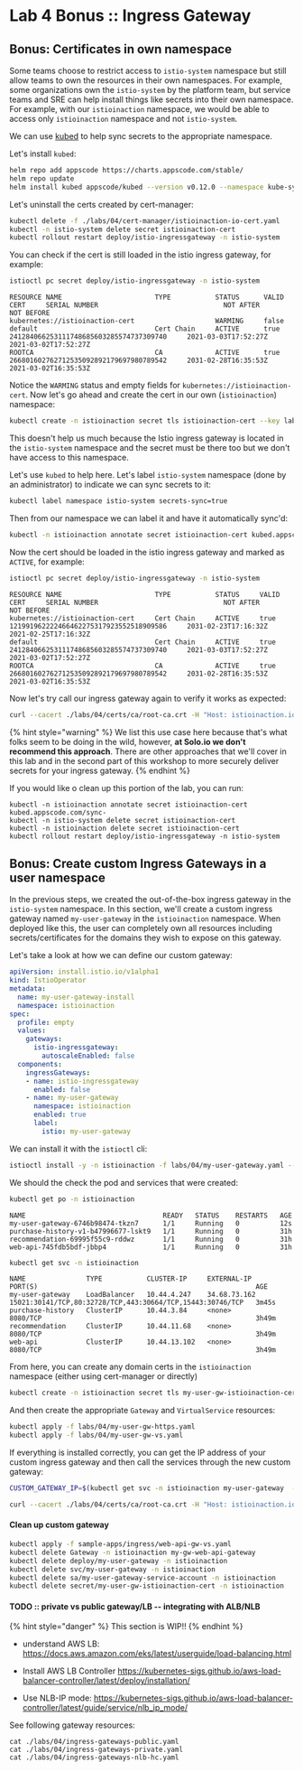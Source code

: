 # Lab 4 Bonus :: Ingress Gateway


## Bonus: Certificates in own namespace

Some teams choose to restrict access to `istio-system` namespace but still allow teams to own the resources in their own namespaces. For example, some organizations own the `istio-system` by the platform team, but service teams and SRE can help install things like secrets into their own namespace. For example, with our `istioinaction` namespace, we would be able to access only `istioinaction` namespace and not `istio-system`. 

We can use [kubed](https://appscode.com/products/kubed/v0.11.0/guides/config-syncer/intra-cluster/) to help sync secrets to the appropriate namespace.

Let's install `kubed`:

```bash
helm repo add appscode https://charts.appscode.com/stable/
helm repo update
helm install kubed appscode/kubed --version v0.12.0 --namespace kube-system
```

Let's uninstall the certs created by cert-manager:

```bash
kubectl delete -f ./labs/04/cert-manager/istioinaction-io-cert.yaml
kubectl -n istio-system delete secret istioinaction-cert
kubectl rollout restart deploy/istio-ingressgateway -n istio-system
```

You can check if the cert is still loaded in the istio ingress gateway, for example:

```bash
istioctl pc secret deploy/istio-ingressgateway -n istio-system 
```

```
RESOURCE NAME                       TYPE           STATUS      VALID CERT     SERIAL NUMBER                               NOT AFTER                NOT BEFORE
kubernetes://istioinaction-cert                    WARMING     false                                                                               
default                             Cert Chain     ACTIVE      true           241284066253111748685603285574737309740     2021-03-03T17:52:27Z     2021-03-02T17:52:27Z
ROOTCA                              CA             ACTIVE      true           266801602762712535092892179697980789542     2031-02-28T16:35:53Z     2021-03-02T16:35:53Z
```

Notice the `WARMING` status and empty fields for `kubernetes://istioinaction-cert`. Now let's go ahead and create the cert in our own (`istioinaction`) namespace:

```bash
kubectl create -n istioinaction secret tls istioinaction-cert --key labs/04/certs/istioinaction.io.key --cert labs/04/certs/istioinaction.io.crt
```

This doesn't help us much because the Istio ingress gateway is located in the `istio-system` namespace and the secret must be there too but we don't have access to this namespace.

Let's use `kubed` to help here. Let's label `istio-system` namespace (done by an administrator) to indicate we can sync secrets to it:

```bash
kubectl label namespace istio-system secrets-sync=true
```

Then from our namespace we can label it and have it automatically sync'd:

```bash
kubectl -n istioinaction annotate secret istioinaction-cert kubed.appscode.com/sync="secrets-sync=true"
```

Now the cert should be loaded in the istio ingress gateway and marked as `ACTIVE`, for example:

```bash
istioctl pc secret deploy/istio-ingressgateway -n istio-system 
```

```
RESOURCE NAME                       TYPE           STATUS     VALID CERT     SERIAL NUMBER                               NOT AFTER                NOT BEFORE
kubernetes://istioinaction-cert     Cert Chain     ACTIVE     true           121991962222466462275317923552518909586     2031-02-23T17:16:32Z     2021-02-25T17:16:32Z
default                             Cert Chain     ACTIVE     true           241284066253111748685603285574737309740     2021-03-03T17:52:27Z     2021-03-02T17:52:27Z
ROOTCA                              CA             ACTIVE     true           266801602762712535092892179697980789542     2031-02-28T16:35:53Z     2021-03-02T16:35:53Z
```

Now let's try call our ingress gateway again to verify it works as expected:

```bash
curl --cacert ./labs/04/certs/ca/root-ca.crt -H "Host: istioinaction.io" https://istioinaction.io --resolve istioinaction.io:443:$GATEWAY_IP
```

{% hint style="warning" %}
We list this use case here because that's what folks seem to be doing in the wild, however, **at Solo.io we don't recommend this approach**. There are other approaches that we'll cover in this lab and in the second part of this workshop to more securely deliver secrets for your ingress gateway.
{% endhint %}


If you would like o clean up this portion of the lab, you can run:

```
kubectl -n istioinaction annotate secret istioinaction-cert kubed.appscode.com/sync-
kubectl -n istio-system delete secret istioinaction-cert
kubectl -n istioinaction delete secret istioinaction-cert
kubectl rollout restart deploy/istio-ingressgateway -n istio-system
```

## Bonus: Create custom Ingress Gateways in a user namespace

In the previous steps, we created the out-of-the-box ingress gateway in the `istio-system` namespace. In this section, we'll create a custom ingress gateway named `my-user-gateway` in the `istioinaction` namespace. When deployed like this, the user can completely own all resources including secrets/certificates for the domains they wish to expose on this gateway.

Let's take a look at how we can define our custom gateway:

```yaml
apiVersion: install.istio.io/v1alpha1
kind: IstioOperator
metadata:
  name: my-user-gateway-install
  namespace: istioinaction
spec:
  profile: empty
  values:
    gateways:
      istio-ingressgateway:
        autoscaleEnabled: false
  components:
    ingressGateways:
    - name: istio-ingressgateway
      enabled: false    
    - name: my-user-gateway
      namespace: istioinaction
      enabled: true
      label:
        istio: my-user-gateway
```

We can install it with the `istioctl` cli:

```bash
istioctl install -y -n istioinaction -f labs/04/my-user-gateway.yaml --revision 1-8-3
```

We should the check the pod and services that were created:

```bash
kubectl get po -n istioinaction
```

```
NAME                                  READY   STATUS    RESTARTS   AGE
my-user-gateway-6746b98474-tkzn7      1/1     Running   0          12s
purchase-history-v1-b47996677-lskt9   1/1     Running   0          31h
recommendation-69995f55c9-rddwz       1/1     Running   0          31h
web-api-745fdb5bdf-jbbp4              1/1     Running   0          31h
```

```bash
kubectl get svc -n istioinaction
```

```
NAME               TYPE           CLUSTER-IP     EXTERNAL-IP    PORT(S)                                                      AGE
my-user-gateway    LoadBalancer   10.44.4.247    34.68.73.162   15021:30141/TCP,80:32728/TCP,443:30664/TCP,15443:30746/TCP   3m45s
purchase-history   ClusterIP      10.44.3.84     <none>         8080/TCP                                                     3h49m
recommendation     ClusterIP      10.44.11.68    <none>         8080/TCP                                                     3h49m
web-api            ClusterIP      10.44.13.102   <none>         8080/TCP                                                     3h49m
```


From here, you can create any domain certs in the `istioinaction` namespace (either using cert-manager or directly)

```bash
kubectl create -n istioinaction secret tls my-user-gw-istioinaction-cert --key labs/04/certs/istioinaction.io.key --cert labs/04/certs/istioinaction.io.crt
```

And then create the appropriate `Gateway` and `VirtualService` resources:

```bash
kubectl apply -f labs/04/my-user-gw-https.yaml
kubectl apply -f labs/04/my-user-gw-vs.yaml
```

If everything is installed correctly, you can get the IP address of your custom ingress gateway and then call the services through the new custom gateway:

```bash
CUSTOM_GATEWAY_IP=$(kubectl get svc -n istioinaction my-user-gateway  -o jsonpath="{.status.loadBalancer.ingress[0].ip}")
```

```bash
curl --cacert ./labs/04/certs/ca/root-ca.crt -H "Host: istioinaction.io" https://istioinaction.io --resolve istioinaction.io:443:$CUSTOM_GATEWAY_IP
```

#### Clean up custom gateway

```bash
kubectl apply -f sample-apps/ingress/web-api-gw-vs.yaml
kubectl delete Gateway -n istioinaction my-gw-web-api-gateway 
kubectl delete deploy/my-user-gateway -n istioinaction
kubectl delete svc/my-user-gateway -n istioinaction
kubectl delete sa/my-user-gateway-service-account -n istioinaction
kubectl delete secret/my-user-gw-istioinaction-cert -n istioinaction
```


####  TODO :: private vs public gateway/LB -- integrating with ALB/NLB


{% hint style="danger" %}
This section is WIP!!
{% endhint %}

* understand AWS LB: 
  https://docs.aws.amazon.com/eks/latest/userguide/load-balancing.html

* Install AWS LB Controller
  https://kubernetes-sigs.github.io/aws-load-balancer-controller/latest/deploy/installation/

* Use NLB-IP mode: 
  https://kubernetes-sigs.github.io/aws-load-balancer-controller/latest/guide/service/nlb_ip_mode/

See following gateway resources:

```
cat ./labs/04/ingress-gateways-public.yaml
cat ./labs/04/ingress-gateways-private.yaml
cat ./labs/04/ingress-gateways-nlb-hc.yaml
```
